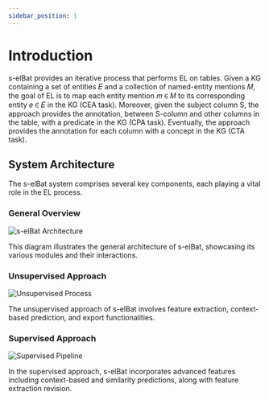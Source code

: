 ```yaml
---
sidebar_position: 1
---
```


# Introduction
s-elBat provides an iterative process that performs EL on tables. Given a 
KG containing a set of entities 𝐸 and a collection of named-entity 
mentions 𝑀, the goal of EL is to map each entity mention 𝑚 ∈ 𝑀 to its 
corresponding entity 𝑒 ∈ 𝐸 in the KG (CEA task). 
Moreover, given the subject column S, the approach provides the 
annotation, between S-column and other columns in the table, with a 
predicate in the KG (CPA task). 
Eventually, the approach provides the annotation for each column with a 
concept in the KG (CTA task).

## System Architecture
The s-elBat system comprises several key components, each playing a vital role in the EL process.

### General Overview
![s-elBat Architecture](/img/architecture.png)

This diagram illustrates the general architecture of s-elBat, showcasing its various modules and their interactions.

### Unsupervised Approach
![Unsupervised Process](/img/unsupervised-process.png)

The unsupervised approach of s-elBat involves feature extraction, context-based prediction, and export functionalities.

### Supervised Approach
![Supervised Pipeline](/img/supervised-process.png)

In the supervised approach, s-elBat incorporates advanced features including context-based and similarity predictions, along with feature extraction revision.